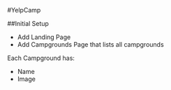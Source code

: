 #YelpCamp

##Initial Setup
* Add Landing Page
* Add Campgrounds Page that lists all campgrounds

Each Campground has:
   * Name
   * Image
